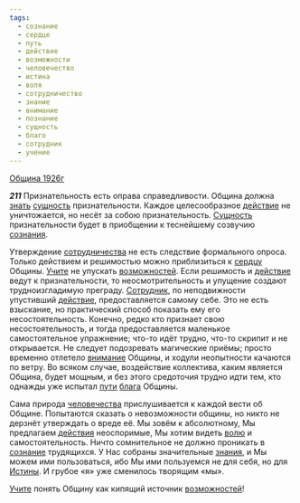 ```yaml
---
tags:
  - сознание
  - сердце
  - путь
  - действие
  - возможности
  - человечество
  - истина
  - воля
  - сотрудничество
  - знание
  - внимание
  - познание
  - сущность
  - благо
  - сотрудник
  - учение
---
```


[Община 1926г](/agni/1926)

___211___
Признательность есть оправа справедливости. Община должна [знать](/tag/#познание) [сущность](/tag/#сущность) признательности. Каждое целесообразное [действие](/tag/#действие) не уничтожается, но несёт за собою признательность. [Сущность](/tag/#сущность) признательности будет в приобщении к теснейшему созвучию [сознания](/tag/#[сознание](/tag/#сознание)).   

Утверждение [сотрудничества](/tag/#сотрудничество) не есть следствие формального опроса. Только действием и решимостью можно приблизиться к [сердцу](/tag/#сердце) Общины. [Учите](/tag/#учение) не упускать [возможностей](/tag/#[возможности](/tag/#возможности)). Если решимость и [действие](/tag/#действие) ведут к признательности, то неосмотрительность и упущение создают трудноизгладимую преграду. [Сотрудник](/tag/#сотрудник), по неподвижности упустивший [действие](/tag/#действие), предоставляется самому себе. Это не есть взыскание, но практический способ показать ему его несостоятельность. Конечно, редко кто признает свою несостоятельность, и тогда предоставляется маленькое самостоятельное упражнение; что-то идёт трудно, что-то скрипит и не открывается. Не следует подозревать магические приёмы; просто временно отлетело [внимание](/tag/#внимание) Общины, и ходули неопытности качаются по ветру. Во всяком случае, воздействие коллектива, каким является Община, будет мощным, и без этого средоточия трудно идти тем, кто однажды уже испытал [пути](/tag/#путь) [блага](/tag/#благо) Общины.   

Сама природа [человечества](/tag/#человечество) прислушивается к каждой вести об Общине. Попытаются сказать о невозможности общины, но никто не дерзнёт утверждать о вреде её. Мы зовём к абсолютному, Мы предлагаем [действия](/tag/#действие) неоспоримые, Мы хотим видеть [волю](/tag/#воля) и самостоятельность. Ничто сомнительное не должно проникать в [сознание](/tag/#сознание) трудящихся. У Нас собраны значительные [знания](/tag/#[знание](/tag/#знание)), и Мы можем ими пользоваться, ибо Мы ими пользуемся не для себя, но для [Истины](/tag/#истина). И грубое «я» уже сменилось творящим «мы».   

[Учите](/tag/#учение) понять Общину как кипящий источник [возможностей](/tag/#[возможности](/tag/#возможности))!   

